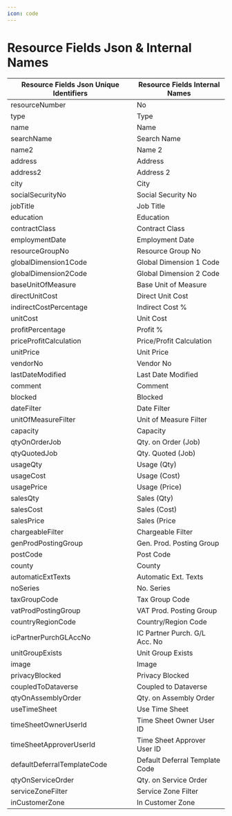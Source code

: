 ```yaml
---
icon: code
---
```


# Resource Fields Json & Internal Names



| Resource Fields Json Unique Identifiers | Resource Fields Internal Names |
| --------------------------------------- | ------------------------------ |
| resourceNumber                          | No                             |
| type                                    | Type                           |
| name                                    | Name                           |
| searchName                              | Search Name                    |
| name2                                   | Name 2                         |
| address                                 | Address                        |
| address2                                | Address 2                      |
| city                                    | City                           |
| socialSecurityNo                        | Social Security No             |
| jobTitle                                | Job Title                      |
| education                               | Education                      |
| contractClass                           | Contract Class                 |
| employmentDate                          | Employment Date                |
| resourceGroupNo                         | Resource Group No              |
| globalDimension1Code                    | Global Dimension 1 Code        |
| globalDimension2Code                    | Global Dimension 2 Code        |
| baseUnitOfMeasure                       | Base Unit of Measure           |
| directUnitCost                          | Direct Unit Cost               |
| indirectCostPercentage                  | Indirect Cost %                |
| unitCost                                | Unit Cost                      |
| profitPercentage                        | Profit %                       |
| priceProfitCalculation                  | Price/Profit Calculation       |
| unitPrice                               | Unit Price                     |
| vendorNo                                | Vendor No                      |
| lastDateModified                        | Last Date Modified             |
| comment                                 | Comment                        |
| blocked                                 | Blocked                        |
| dateFilter                              | Date Filter                    |
| unitOfMeasureFilter                     | Unit of Measure Filter         |
| capacity                                | Capacity                       |
| qtyOnOrderJob                           | Qty. on Order (Job)            |
| qtyQuotedJob                            | Qty. Quoted (Job)              |
| usageQty                                | Usage (Qty)                    |
| usageCost                               | Usage (Cost)                   |
| usagePrice                              | Usage (Price)                  |
| salesQty                                | Sales (Qty)                    |
| salesCost                               | Sales (Cost)                   |
| salesPrice                              | Sales (Price                   |
| chargeableFilter                        | Chargeable Filter              |
| genProdPostingGroup                     | Gen. Prod. Posting Group       |
| postCode                                | Post Code                      |
| county                                  | County                         |
| automaticExtTexts                       | Automatic Ext. Texts           |
| noSeries                                | No. Series                     |
| taxGroupCode                            | Tax Group Code                 |
| vatProdPostingGroup                     | VAT Prod. Posting Group        |
| countryRegionCode                       | Country/Region Code            |
| icPartnerPurchGLAccNo                   | IC Partner Purch. G/L Acc. No  |
| unitGroupExists                         | Unit Group Exists              |
| image                                   | Image                          |
| privacyBlocked                          | Privacy Blocked                |
| coupledToDataverse                      | Coupled to Dataverse           |
| qtyOnAssemblyOrder                      | Qty. on Assembly Order         |
| useTimeSheet                            | Use Time Sheet                 |
| timeSheetOwnerUserId                    | Time Sheet Owner User ID       |
| timeSheetApproverUserId                 | Time Sheet Approver User ID    |
| defaultDeferralTemplateCode             | Default Deferral Template Code |
| qtyOnServiceOrder                       | Qty. on Service Order          |
| serviceZoneFilter                       | Service Zone Filter            |
| inCustomerZone                          | In Customer Zone               |



